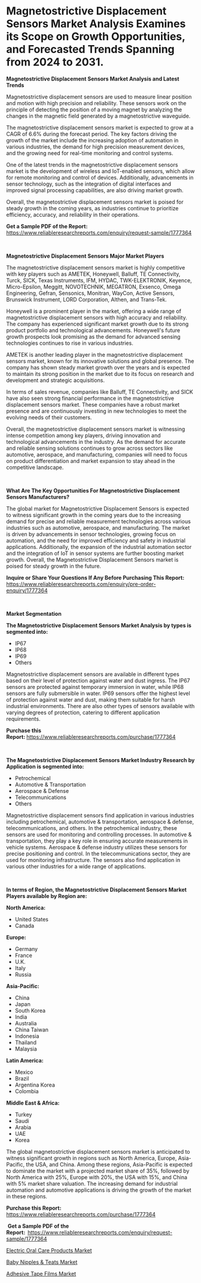<p><h1>Magnetostrictive Displacement Sensors Market Analysis Examines its Scope on Growth Opportunities, and Forecasted Trends Spanning from 2024 to 2031.</h1></p><p><strong>Magnetostrictive Displacement Sensors Market Analysis and Latest Trends</strong></p>
<p><p>Magnetostrictive displacement sensors are used to measure linear position and motion with high precision and reliability. These sensors work on the principle of detecting the position of a moving magnet by analyzing the changes in the magnetic field generated by a magnetostrictive waveguide.</p><p>The magnetostrictive displacement sensors market is expected to grow at a CAGR of 6.6% during the forecast period. The key factors driving the growth of the market include the increasing adoption of automation in various industries, the demand for high precision measurement devices, and the growing need for real-time monitoring and control systems.</p><p>One of the latest trends in the magnetostrictive displacement sensors market is the development of wireless and IoT-enabled sensors, which allow for remote monitoring and control of devices. Additionally, advancements in sensor technology, such as the integration of digital interfaces and improved signal processing capabilities, are also driving market growth.</p><p>Overall, the magnetostrictive displacement sensors market is poised for steady growth in the coming years, as industries continue to prioritize efficiency, accuracy, and reliability in their operations.</p></p>
<p><strong>Get a Sample PDF of the Report:&nbsp;</strong> <a href="https://www.reliableresearchreports.com/enquiry/request-sample/1777364">https://www.reliableresearchreports.com/enquiry/request-sample/1777364</a></p>
<p>&nbsp;</p>
<p><strong>Magnetostrictive Displacement Sensors Major Market Players</strong></p>
<p><p>The magnetostrictive displacement sensors market is highly competitive with key players such as AMETEK, Honeywell, Balluff, TE Connectivity, Turck, SICK, Texas Instruments, IFM, HYDAC, TWK-ELEKTRONIK, Keyence, Micro-Epsilon, Meggitt, NOVOTECHNIK, MEGATRON, Exsenco, Omega Engineering, Gefran, Sensonics, Monitran, WayCon, Active Sensors, Brunswick Instrument, LORD Corporation, Althen, and Trans-Tek.</p><p>Honeywell is a prominent player in the market, offering a wide range of magnetostrictive displacement sensors with high accuracy and reliability. The company has experienced significant market growth due to its strong product portfolio and technological advancements. Honeywell's future growth prospects look promising as the demand for advanced sensing technologies continues to rise in various industries.</p><p>AMETEK is another leading player in the magnetostrictive displacement sensors market, known for its innovative solutions and global presence. The company has shown steady market growth over the years and is expected to maintain its strong position in the market due to its focus on research and development and strategic acquisitions.</p><p>In terms of sales revenue, companies like Balluff, TE Connectivity, and SICK have also seen strong financial performance in the magnetostrictive displacement sensors market. These companies have a robust market presence and are continuously investing in new technologies to meet the evolving needs of their customers.</p><p>Overall, the magnetostrictive displacement sensors market is witnessing intense competition among key players, driving innovation and technological advancements in the industry. As the demand for accurate and reliable sensing solutions continues to grow across sectors like automotive, aerospace, and manufacturing, companies will need to focus on product differentiation and market expansion to stay ahead in the competitive landscape.</p></p>
<p>&nbsp;</p>
<p><strong>What Are The Key Opportunities For Magnetostrictive Displacement Sensors Manufacturers?</strong></p>
<p><p>The global market for Magnetostrictive Displacement Sensors is expected to witness significant growth in the coming years due to the increasing demand for precise and reliable measurement technologies across various industries such as automotive, aerospace, and manufacturing. The market is driven by advancements in sensor technologies, growing focus on automation, and the need for improved efficiency and safety in industrial applications. Additionally, the expansion of the industrial automation sector and the integration of IoT in sensor systems are further boosting market growth. Overall, the Magnetostrictive Displacement Sensors market is poised for steady growth in the future.</p></p>
<p><strong>Inquire or Share Your Questions If Any Before Purchasing This Report:</strong> <a href="https://www.reliableresearchreports.com/enquiry/pre-order-enquiry/1777364">https://www.reliableresearchreports.com/enquiry/pre-order-enquiry/1777364</a></p>
<p>&nbsp;</p>
<p><strong>Market Segmentation</strong></p>
<p><strong>The Magnetostrictive Displacement Sensors Market Analysis by types is segmented into:</strong></p>
<p><ul><li>IP67</li><li>IP68</li><li>IP69</li><li>Others</li></ul></p>
<p><p>Magnetostrictive displacement sensors are available in different types based on their level of protection against water and dust ingress. The IP67 sensors are protected against temporary immersion in water, while IP68 sensors are fully submersible in water. IP69 sensors offer the highest level of protection against water and dust, making them suitable for harsh industrial environments. There are also other types of sensors available with varying degrees of protection, catering to different application requirements.</p></p>
<p><strong>Purchase this Report:&nbsp;</strong><a href="https://www.reliableresearchreports.com/purchase/1777364">https://www.reliableresearchreports.com/purchase/1777364</a></p>
<p>&nbsp;</p>
<p><strong>The Magnetostrictive Displacement Sensors Market Industry Research by Application is segmented into:</strong></p>
<p><ul><li>Petrochemical</li><li>Automotive & Transportation</li><li>Aerospace & Defense</li><li>Telecommunications</li><li>Others</li></ul></p>
<p><p>Magnetostrictive displacement sensors find application in various industries including petrochemical, automotive & transportation, aerospace & defense, telecommunications, and others. In the petrochemical industry, these sensors are used for monitoring and controlling processes. In automotive & transportation, they play a key role in ensuring accurate measurements in vehicle systems. Aerospace & defense industry utilizes these sensors for precise positioning and control. In the telecommunications sector, they are used for monitoring infrastructure. The sensors also find application in various other industries for a wide range of applications.</p></p>
<p>&nbsp;</p>
<p><strong>In terms of Region, the Magnetostrictive Displacement Sensors Market Players available by Region are:</strong></p>
<p>
    <p> <strong> North America: </strong>
        <ul>
            <li>United States</li>
            <li>Canada</li>
        </ul>
        </p> 
    <p> <strong> Europe: </strong>
        <ul>
            <li>Germany</li>
            <li>France</li>
            <li>U.K.</li>
            <li>Italy</li>
            <li>Russia</li>
        </ul>
        </p> 
    <p> <strong> Asia-Pacific: </strong>
        <ul>
            <li>China</li>
            <li>Japan</li>
            <li>South Korea</li>
            <li>India</li>
            <li>Australia</li>
            <li>China Taiwan</li>
            <li>Indonesia</li>
            <li>Thailand</li>
            <li>Malaysia</li>
        </ul>
        </p> 
    <p> <strong> Latin America: </strong>
        <ul>
            <li>Mexico</li>
            <li>Brazil</li>
            <li>Argentina Korea</li>
            <li>Colombia</li>
        </ul>
        </p> 
    <p> <strong> Middle East & Africa: </strong>
        <ul>
            <li>Turkey</li>
            <li>Saudi</li>
            <li>Arabia</li>
            <li>UAE</li>
            <li>Korea</li>
        </ul>
    </p>
    </p>
<p><p>The global magnetostrictive displacement sensors market is anticipated to witness significant growth in regions such as North America, Europe, Asia-Pacific, the USA, and China. Among these regions, Asia-Pacific is expected to dominate the market with a projected market share of 35%, followed by North America with 25%, Europe with 20%, the USA with 15%, and China with 5% market share valuation. The increasing demand for industrial automation and automotive applications is driving the growth of the market in these regions.</p></p>
<p><strong>Purchase this Report: </strong><a href="https://www.reliableresearchreports.com/purchase/1777364">https://www.reliableresearchreports.com/purchase/1777364</a></p>
<p>&nbsp;<strong>Get a Sample PDF of the Report:&nbsp;&nbsp;</strong><a href="https://www.reliableresearchreports.com/enquiry/request-sample/1777364">https://www.reliableresearchreports.com/enquiry/request-sample/1777364</a></p>
<p><strong></strong></p>
<p><p><a href="https://github.com/yoshih12/Market-Research-Report-List-2/blob/main/electric-oral-care-products-market.md">Electric Oral Care Products Market</a></p><p><a href="https://github.com/brenzgnarento/Market-Research-Report-List-1/blob/main/baby-nipples-teats-market.md">Baby Nipples & Teats Market</a></p><p><a href="https://github.com/castoriffic/Market-Research-Report-List-3/blob/main/adhesive-tape-films-market.md">Adhesive Tape Films Market</a></p></p>
